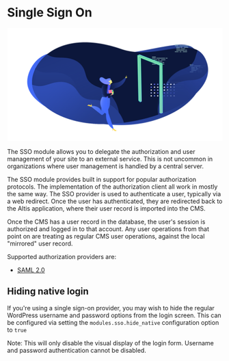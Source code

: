 # Single Sign On

![SSO Header](./assets/banner-sso.png)

The SSO module allows you to delegate the authorization and user management of your site to an external service. This is not
uncommon in organizations where user management is handled by a central server.

The SSO module provides built in support for popular authorization protocols. The implementation of the authorization client all
work in mostly the same way. The SSO provider is used to authenticate a user, typically via a web redirect. Once the user has
authenticated, they are redirected back to the Altis application, where their user record is imported into the CMS.

Once the CMS has a user record in the database, the user's session is authorized and logged in to that account. Any user operations
from that point on are treating as regular CMS user operations, against the local "mirrored" user record.

Supported authorization providers are:

* [SAML 2.0](./saml-2-0.md)

## Hiding native login

If you're using a single sign-on provider, you may wish to hide the regular WordPress username and password options from the login
screen. This can be configured via setting the `modules.sso.hide_native` configuration option to `true`

Note: This will only disable the visual display of the login form. Username and password authentication cannot be disabled.
